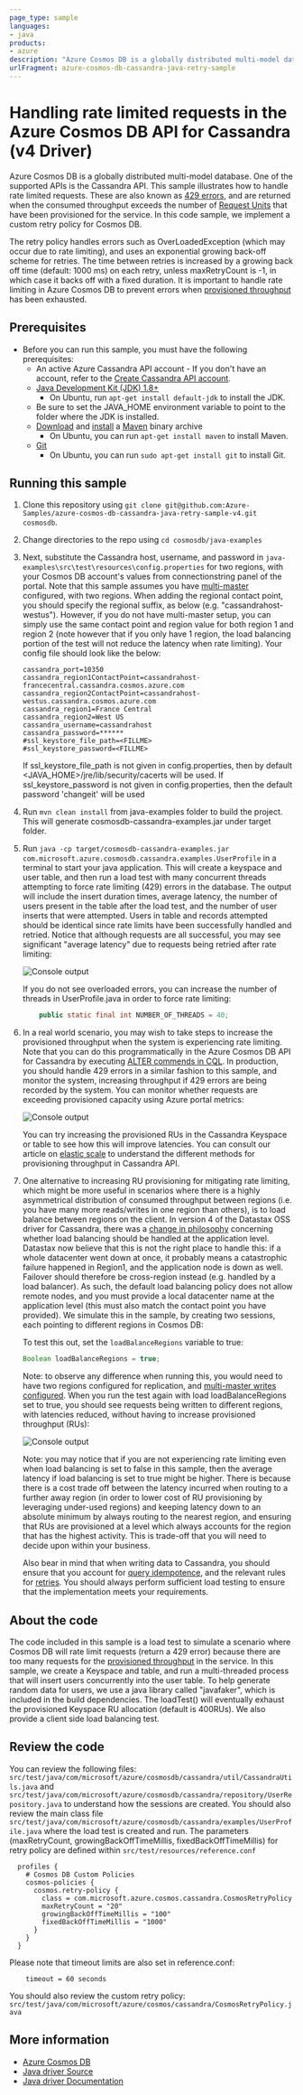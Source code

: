 ```yaml
---
page_type: sample
languages:
- java
products:
- azure
description: "Azure Cosmos DB is a globally distributed multi-model database. One of the supported APIs is the Cassandra API"
urlFragment: azure-cosmos-db-cassandra-java-retry-sample
---
```


# Handling rate limited requests in the Azure Cosmos DB API for Cassandra (v4 Driver)
Azure Cosmos DB is a globally distributed multi-model database. One of the supported APIs is the Cassandra API. This sample illustrates how to handle rate limited requests. These are also known as [429 errors](https://docs.microsoft.com/rest/api/cosmos-db/http-status-codes-for-cosmosdb), and are returned when the consumed throughput exceeds the number of [Request Units](https://docs.microsoft.com/azure/cosmos-db/request-units) that have been provisioned for the service. In this code sample, we implement a custom retry policy for Cosmos DB.

The retry policy handles errors such as OverLoadedException (which may occur due to rate limiting), and uses an exponential growing back-off scheme for retries. The time between retries is increased by a growing back off time (default: 1000 ms) on each retry, unless maxRetryCount is -1, in which case it backs off with a fixed duration. It is important to handle rate limiting in Azure Cosmos DB to prevent errors when [provisioned throughput](https://docs.microsoft.com/azure/cosmos-db/how-to-provision-container-throughput) has been exhausted. 

## Prerequisites
* Before you can run this sample, you must have the following prerequisites:
    * An active Azure Cassandra API account - If you don't have an account, refer to the [Create Cassandra API account](https://aka.ms/cassapijavaqs).
    * [Java Development Kit (JDK) 1.8+](http://www.oracle.com/technetwork/java/javase/downloads/jdk8-downloads-2133151.html)
        * On Ubuntu, run `apt-get install default-jdk` to install the JDK.
    * Be sure to set the JAVA_HOME environment variable to point to the folder where the JDK is installed.
    * [Download](http://maven.apache.org/download.cgi) and [install](http://maven.apache.org/install.html) a [Maven](http://maven.apache.org/) binary archive
        * On Ubuntu, you can run `apt-get install maven` to install Maven.
    * [Git](https://www.git-scm.com/)
        * On Ubuntu, you can run `sudo apt-get install git` to install Git.

## Running this sample
1. Clone this repository using `git clone git@github.com:Azure-Samples/azure-cosmos-db-cassandra-java-retry-sample-v4.git cosmosdb`.

2. Change directories to the repo using `cd cosmosdb/java-examples`

3. Next, substitute the Cassandra host, username, and password in  `java-examples\src\test\resources\config.properties` for two regions, with your Cosmos DB account's values from connectionstring panel of the portal. Note that this sample assumes you have [multi-master](https://docs.microsoft.com/en-us/azure/cosmos-db/how-to-multi-master) configured, with two regions. When adding the regional contact point, you should specify the regional suffix, as below (e.g. "cassandrahost-westus"). However, if you do not have multi-master setup, you can simply use the same contact point and region value for both region 1 and region 2 (note however that if you only have 1 region, the load balancing portion of the test will not reduce the latency when rate limiting). Your config file should look like the below:

    ```
    cassandra_port=10350
    cassandra_region1ContactPoint=cassandrahost-francecentral.cassandra.cosmos.azure.com
    cassandra_region2ContactPoint=cassandrahost-westus.cassandra.cosmos.azure.com
    cassandra_region1=France Central
    cassandra_region2=West US
    cassandra_username=cassandrahost
    cassandra_password=******
    #ssl_keystore_file_path=<FILLME>
    #ssl_keystore_password=<FILLME>    
    ```
    If ssl_keystore_file_path is not given in config.properties, then by default <JAVA_HOME>/jre/lib/security/cacerts will be used. If ssl_keystore_password is not given in config.properties, then the default password 'changeit' will be used

4. Run `mvn clean install` from java-examples folder to build the project. This will generate cosmosdb-cassandra-examples.jar under target folder.
 
5. Run `java -cp target/cosmosdb-cassandra-examples.jar com.microsoft.azure.cosmosdb.cassandra.examples.UserProfile` in a terminal to start your java application. This will create a keyspace and user table, and then run a load test with many concurrent threads attempting to force rate limiting (429) errors in the database. The output will include the insert duration times, average latency, the number of users present in the table after the load test, and the number of user inserts that were attempted. Users in table and records attempted should be identical since rate limits have been successfully handled and retried. Notice that although requests are all successful, you may see significant "average latency" due to requests being retried after rate limiting:

   ![Console output](./media/output.png)

    If you do not see overloaded errors, you can increase the number of threads in UserProfile.java in order to force rate limiting: 

    ```java
        public static final int NUMBER_OF_THREADS = 40;
    ```

6. In a real world scenario, you may wish to take steps to increase the provisioned throughput when the system is experiencing rate limiting. Note that you can do this programmatically in the Azure Cosmos DB API for Cassandra by executing [ALTER commends in CQL](https://docs.microsoft.com/azure/cosmos-db/cassandra-support#keyspace-and-table-options). In production, you should handle 429 errors in a similar fashion to this sample, and monitor the system, increasing throughput if 429 errors are being recorded by the system. You can monitor whether requests are exceeding provisioned capacity using Azure portal metrics:

   ![Console output](./media/metrics.png)

    You can try increasing the provisioned RUs in the Cassandra Keyspace or table to see how this will improve latencies. You can consult our article on [elastic scale](https://docs.microsoft.com/en-us/azure/cosmos-db/manage-scale-cassandra) to understand the different methods for provisioning throughput in Cassandra API. 

7. One alternative to increasing RU provisioning for mitigating rate limiting, which might be more useful in scenarios where there is a highly asymmetrical distribution of consumed throughput between regions (i.e. you have many more reads/writes in one region than others), is to load balance between regions on the client. In version 4 of the Datastax OSS driver for Cassandra, there was a [change in philosophy](https://docs.datastax.com/en/developer/java-driver/4.5/manual/core/load_balancing/) concerning whether load balancing should be handled at the application level. Datastax now believe that this is not the right place to handle this: if a whole datacenter went down at once, it probably means a catastrophic failure happened in Region1, and the application node is down as well. Failover should therefore be cross-region instead (e.g. handled by a load balancer). As such, the default load balancing policy does not allow remote nodes, and you must provide a local datacenter name at the application level (this must also match the contact point you have provided). We simulate this in the sample, by creating two sessions, each pointing to different regions in Cosmos DB:

    To test this out, set the `loadBalanceRegions` variable to true:

    ```java
    Boolean loadBalanceRegions = true;
    ```
    Note: to observe any difference when running this, you would need to have two regions configured for replication, and [multi-master writes configured](https://docs.microsoft.com/en-us/azure/cosmos-db/how-to-multi-master). When you run the test again with load loadBalanceRegions set to true, you should see requests being written to different regions, with latencies reduced, without having to increase provisioned throughput (RUs):

    ![Console output](./media/loadbalancingoutput.png)

    Note: you may notice that if you are not experiencing rate limiting even when load balancing is set to false in this sample, then the average latency if load balancing is set to true might be higher. There is because there is a cost trade off between the latency incurred when routing to a further away region (in order to lower cost of RU provisioning by leveraging under-used regions) and keeping latency down to an absolute minimum by always routing to the nearest region, and ensuring that RUs are provisioned at a level which always accounts for the region that has the highest activity. This is trade-off that you will need to decide upon within your business.  
    
    Also bear in mind that when writing data to Cassandra, you should ensure that you account for [query idempotence](https://docs.datastax.com/en/developer/java-driver/3.0/manual/idempotence/), and the relevant rules for [retries](https://docs.datastax.com/en/developer/java-driver/3.0/manual/retries/#retries-and-idempotence). You should always perform sufficient load testing to ensure that the implementation meets your requirements.

## About the code
The code included in this sample is a load test to simulate a scenario where Cosmos DB will rate limit requests (return a 429 error) because there are too many requests for the [provisioned throughput](https://docs.microsoft.com/azure/cosmos-db/how-to-provision-container-throughput) in the service. In this sample, we create a Keyspace and table, and run a multi-threaded process that will insert users concurrently into the user table. To help generate random data for users, we use a java library called "javafaker", which is included in the build dependencies. The loadTest() will eventually exhaust the provisioned Keyspace RU allocation (default is 400RUs). We also provide a client side load balancing test. 



## Review the code

You can review the following files: `src/test/java/com/microsoft/azure/cosmosdb/cassandra/util/CassandraUtils.java` and `src/test/java/com/microsoft/azure/cosmosdb/cassandra/repository/UserRepository.java` to understand how the sessions are created. You should also review the main class file  `src/test/java/com/microsoft/azure/cosmosdb/cassandra/examples/UserProfile.java` where the load test is created and run. The parameters (maxRetryCount, growingBackOffTimeMillis, fixedBackOffTimeMillis) for retry policy are defined within `src/test/resources/reference.conf`

```
  profiles {
    # Cosmos DB Custom Policies
    cosmos-policies {
      cosmos.retry-policy {
        class = com.microsoft.azure.cosmos.cassandra.CosmosRetryPolicy
        maxRetryCount = "20"
        growingBackOffTimeMillis = "100"
        fixedBackOffTimeMillis = "1000"
      }         
    }
  }
```

Please note that timeout limits are also set in reference.conf:

```
    timeout = 60 seconds

```

You should also review the custom retry policy: `src/test/java/com/microsoft/azure/cosmos/cassandra/CosmosRetryPolicy.java`

## More information

- [Azure Cosmos DB](https://docs.microsoft.com/azure/cosmos-db/introduction)
- [Java driver Source](https://github.com/datastax/java-driver)
- [Java driver Documentation](https://docs.datastax.com/en/developer/java-driver/)
